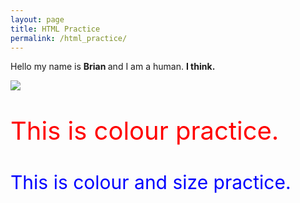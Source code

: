 ```yaml
---
layout: page
title: HTML Practice
permalink: /html_practice/
---
```

<html>
<p>Hello my name is <strong>Brian </strong>and I am a human.
<strong>I think.</strong></p>

<a href="http://cactus-code.tk/">
  <img src="https://static.esea.net/global/images/users/1029564.1472750402.png" />
  </a>
  <p style="color:red; font-size:40px">This is colour practice.</p>
  <p style="color:blue; font-size:30px">This is colour and size practice.</p>
  </html>
